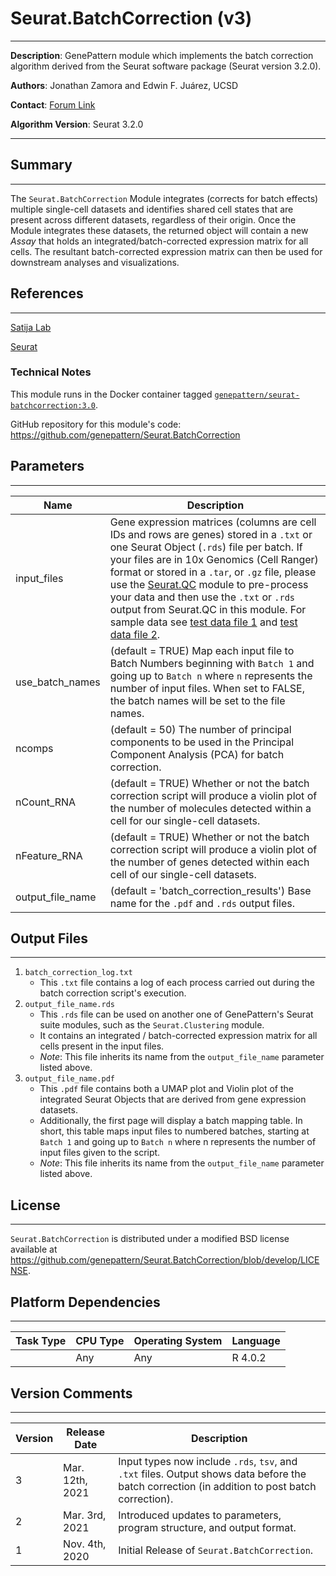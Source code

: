 # Seurat.BatchCorrection (v3)
---
**Description**: GenePattern module which implements the batch correction algorithm derived from the Seurat software package (Seurat version 3.2.0).

**Authors**: Jonathan Zamora and Edwin F. Juárez, UCSD

**Contact**: [Forum Link](https://groups.google.com/forum/?utm_medium=email&utm_source=footer#!forum/genepattern-help)

**Algorithm Version**: Seurat 3.2.0

---

## Summary
---

The `Seurat.BatchCorrection` Module integrates (corrects for batch effects) multiple single-cell datasets and identifies shared cell states that are present across different datasets, regardless of their origin. Once the Module integrates these datasets, the returned object will contain a new *Assay* that holds an integrated/batch-corrected expression matrix for all cells. The resultant batch-corrected expression matrix can then be used for downstream analyses and visualizations.


## References
---
[Satija Lab](https://satijalab.org)

[Seurat](https://satijalab.org/seurat/)

### Technical Notes
This module runs in the Docker container tagged [`genepattern/seurat-batchcorrection:3.0`](https://hub.docker.com/repository/docker/genepattern/seurat-batchcorrection).

GitHub repository for this module's code: https://github.com/genepattern/Seurat.BatchCorrection

## Parameters
---

| Name | Description |
-------|--------------
| input_files         | Gene expression matrices (columns are cell IDs and rows are genes) stored in a `.txt` or one Seurat Object (`.rds`) file per batch. If your files are in 10x Genomics (Cell Ranger) format or stored in a `.tar`, or `.gz` file, please use the [Seurat.QC](https://cloud.genepattern.org/gp/pages/index.jsf?lsid=urn:lsid:genepattern.org:module.analysis:00416:2) module to pre-process your data and then use the `.txt` or `.rds` output from Seurat.QC in this module. For sample data see [test data file 1](https://datasets.genepattern.org/data/module_support_files/Conos/small_500x500_HNSCC_noribo.txt) and [test data file 2](https://datasets.genepattern.org/data/module_support_files/Conos/small_500x500_MEL_noribo.txt).|
| use_batch_names | (default = TRUE) Map each input file to Batch Numbers beginning with `Batch 1` and going up to `Batch n` where `n` represents the number of input files. When set to FALSE, the batch names will be set to the file names. 
| ncomps            | (default = 50) The number of principal components to be used in the Principal Component Analysis (PCA) for batch correction. |
| nCount_RNA        | (default = TRUE) Whether or not the batch correction script will produce a violin plot of the number of molecules detected within a cell for our single-cell datasets.|
| nFeature_RNA      | (default = TRUE) Whether or not the batch correction script will produce a violin plot of the number of genes detected within each cell of our single-cell datasets.            |
| output_file_name  | (default = 'batch_correction_results') Base name for the `.pdf` and `.rds` output files. |


## Output Files
---

1. `batch_correction_log.txt`
    - This `.txt` file contains a log of each process carried out during the batch correction script's execution.
2. `output_file_name.rds`
    - This `.rds` file can be used on another one of GenePattern's Seurat suite modules, such as the `Seurat.Clustering` module.
    - It contains an integrated / batch-corrected expression matrix for all cells present in the input files.
    - *Note*: This file inherits its name from the `output_file_name` parameter listed above.
3. `output_file_name.pdf`
    - This `.pdf` file contains both a UMAP plot and Violin plot of the integrated Seurat Objects that are derived from gene expression datasets.
    - Additionally, the first page will display a batch mapping table. In short, this table maps input files to numbered batches, starting at `Batch 1` and going up to `Batch n` where n represents the number of input files given to the script.
    - *Note*: This file inherits its name from the `output_file_name` parameter listed above.


## License
---

`Seurat.BatchCorrection` is distributed under a modified BSD license available at https://github.com/genepattern/Seurat.BatchCorrection/blob/develop/LICENSE.


## Platform Dependencies
---

| Task Type | CPU Type | Operating System | Language |
------------|----------|------------------|----------|
|           |  Any     | Any              | R 4.0.2  |


## Version Comments
---

| Version | Release Date | Description                                 |
----------|--------------|---------------------------------------------|
| 3       | Mar. 12th, 2021 | Input types now include `.rds`, `tsv`, and `.txt` files. Output shows data before the batch correction (in addition to post batch correction). |
| 2       | Mar. 3rd, 2021 | Introduced updates to parameters, program structure, and output format.|
| 1       | Nov. 4th, 2020 | Initial Release of `Seurat.BatchCorrection`. |
